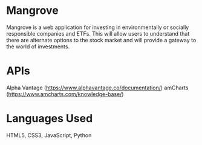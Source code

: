 # Mangrove
Mangrove is a web application for investing in environmentally or socially responsible companies and ETFs. This will allow users to understand that there are alternate options to the stock market and will provide a gateway to the world of investments.

# APIs
Alpha Vantage (https://www.alphavantage.co/documentation/)
amCharts (https://www.amcharts.com/knowledge-base/)

# Languages Used
HTML5, CSS3, JavaScript, Python
